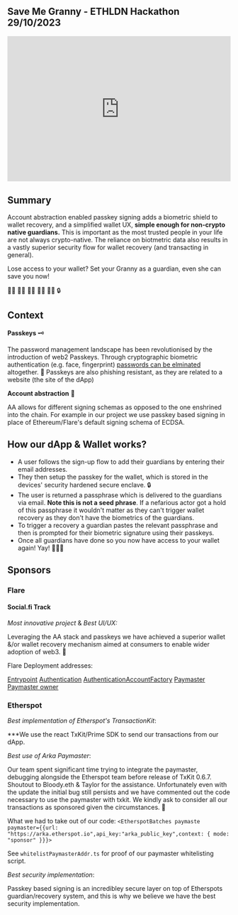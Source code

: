 ## Save Me Granny - ETHLDN Hackathon 29/10/2023

<div style="position: relative; padding-bottom: 64.94708994708994%; height: 0;"><iframe src="https://www.loom.com/embed/f57b8b9eee544d25bfd1af4856acc765?sid=be7de6b4-70e3-4a77-bd30-56297ff5d3ff" frameborder="0" webkitallowfullscreen mozallowfullscreen allowfullscreen style="position: absolute; top: 0; left: 0; width: 100%; height: 100%;"></iframe></div>

## Summary

Account abstraction enabled passkey signing adds a biometric shield to wallet recovery, and a simplified wallet UX, **simple enough for non-crypto native guardians.** This is important as the most trusted people in your life are not always crypto-native. The reliance on biotmetric data also results in a vastly superior security flow for wallet recovery (and transacting in general).

Lose access to your wallet? Set your Granny as a guardian, even she can save you now! 

👵🏻 👵🏼 👵🏽 👵🏾 👵🏿 🔒

## Context

**Passkeys** 🗝

The password management landscape has been revolutionised by the introduction of web2 Passkeys. Through cryptographic biometric authentication (e.g. face, fingerprint) [passwords can be elminated](https://www.theguardian.com/technology/2023/may/04/google-rolls-out-passkey-technology-in-beginning-of-the-end-for-passwords) altogether. 🤯 Passkeys are also phishing resistant, as they are related to a website (the site of the dApp)

**Account abstraction** 🧩 

AA allows for different signing schemas as opposed to the one enshrined into the chain. For example in our project we use passkey based signing in place of Ethereum/Flare's default signing schema of ECDSA.

## How our dApp & Wallet works?

* A user follows the sign-up flow to add their guardians by entering their email addresses.
* They then setup the passkey for the wallet, which is stored in the devices' security hardened secure enclave. 🔒
* The user is returned a passphrase which is delivered to the guardians via email. **Note this is not a seed phrase**. If a nefarious actor got a hold of this passphrase it wouldn't matter as they can't trigger wallet recovery as they don't have the biometrics of the guardians.
* To trigger a recovery a guardian pastes the relevant passphrase and then is prompted for their biometric signature using their passkeys.
* Once all guardians have done so you now have access to your wallet again! Yay! 🎉🎉🎉

## Sponsors

### Flare 

#### Social.fi Track
*Most innovative project* & *Best UI/UX:*

Leveraging the AA stack and passkeys we have achieved a superior wallet &/or wallet recovery mechanism aimed at consumers to enable wider adoption of web3. 🤝

Flare Deployment addresses:

[Entrypoint](https://coston2-explorer.flare.network/address/0x36b58F5C1969B7b6591D752ea6F5486D069010AB)
[Authentication](https://coston2-explorer.flare.network/address/0x8198f5d8F8CfFE8f9C413d98a0A55aEB8ab9FbB7)
[AuthenticationAccountFactory](https://coston2-explorer.flare.network/address0x0355B7B8cb128fA5692729Ab3AAa199C1753f726)
[Paymaster](https://coston2-explorer.flare.network/address/0x202CCe504e04bEd6fC0521238dDf04Bc9E8E15aB)
[Paymaster owner](https://coston2-explorer.flare.network/address/0xf39Fd6e51aad88F6F4ce6aB8827279cffFb92266)

### Etherspot
*Best implementation of Etherspot's TransactionKit*:

***We use the react TxKit/Prime SDK to send our transactions from our dApp.

*Best use of Arka Paymaster*:

Our team spent significant time trying to integrate the paymaster, debugging alongside the Etherspot team before release of TxKit 0.6.7. Shoutout to Bloody.eth & Taylor for the assistance. Unfortunately even with the update the initial bug still persists and we have commented out the code necessary to use the paymaster with txkit. We kindly ask to consider all our transactions as sponsored given the circumstances. 🙂

What we had to take out of our code:
`<EtherspotBatches paymaste paymaster={{url: "https://arka.etherspot.io",api_key:"arka_public_key",context: { mode: "sponsor" }}}>`

See `whitelistPaymasterAddr.ts` for proof of our paymaster whitelisting script.

*Best security implementation*:

Passkey based signing is an incredibley secure layer on top of Etherspots guardian/recovery system, and this is why we believe we have the best security implementation.
